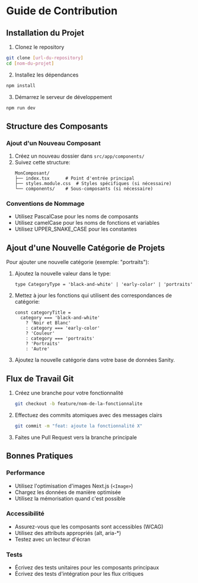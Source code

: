 # Guide de Contribution

## Installation du Projet

1. Clonez le repository

```bash
git clone [url-du-repository]
cd [nom-du-projet]
```

2. Installez les dépendances

```bash
npm install
```

3. Démarrez le serveur de développement

```bash
npm run dev
```

## Structure des Composants

### Ajout d'un Nouveau Composant

1. Créez un nouveau dossier dans `src/app/components/`
2. Suivez cette structure:
   ```
   MonComposant/
   ├── index.tsx      # Point d'entrée principal
   ├── styles.module.css  # Styles spécifiques (si nécessaire)
   └── components/    # Sous-composants (si nécessaire)
   ```

### Conventions de Nommage

- Utilisez PascalCase pour les noms de composants
- Utilisez camelCase pour les noms de fonctions et variables
- Utilisez UPPER_SNAKE_CASE pour les constantes

## Ajout d'une Nouvelle Catégorie de Projets

Pour ajouter une nouvelle catégorie (exemple: "portraits"):

1. Ajoutez la nouvelle valeur dans le type:

   ```tsx
   type CategoryType = 'black-and-white' | 'early-color' | 'portraits'
   ```

2. Mettez à jour les fonctions qui utilisent des correspondances de catégorie:

   ```tsx
   const categoryTitle =
     category === 'black-and-white'
       ? 'Noir et Blanc'
       : category === 'early-color'
       ? 'Couleur'
       : category === 'portraits'
       ? 'Portraits'
       : 'Autre'
   ```

3. Ajoutez la nouvelle catégorie dans votre base de données Sanity.

## Flux de Travail Git

1. Créez une branche pour votre fonctionnalité

   ```bash
   git checkout -b feature/nom-de-la-fonctionnalite
   ```

2. Effectuez des commits atomiques avec des messages clairs

   ```bash
   git commit -m "feat: ajoute la fonctionnalité X"
   ```

3. Faites une Pull Request vers la branche principale

## Bonnes Pratiques

### Performance

- Utilisez l'optimisation d'images Next.js (`<Image>`)
- Chargez les données de manière optimisée
- Utilisez la mémorisation quand c'est possible

### Accessibilité

- Assurez-vous que les composants sont accessibles (WCAG)
- Utilisez des attributs appropriés (alt, aria-\*)
- Testez avec un lecteur d'écran

### Tests

- Écrivez des tests unitaires pour les composants principaux
- Écrivez des tests d'intégration pour les flux critiques
